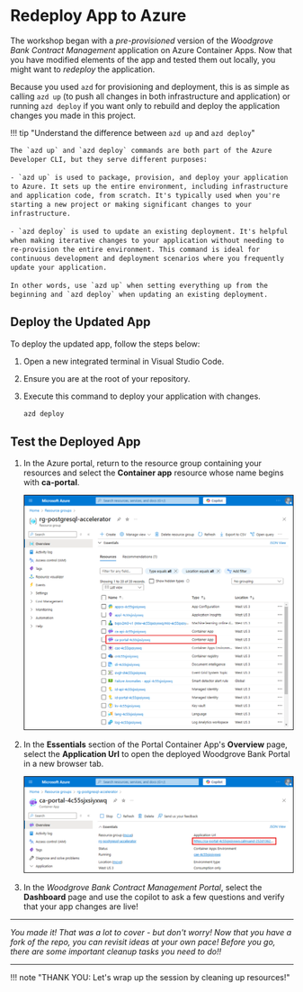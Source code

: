 # Redeploy App to Azure

The workshop began with a _pre-provisioned_ version of the _Woodgrove Bank Contract Management_ application on Azure Container Apps. Now that you have modified elements of the app and tested them out locally, you might want to _redeploy_ the application.

Because you used `azd` for provisioning and deployment, this is as simple as calling `azd up` (to push all changes in both infrastructure and application) or running `azd deploy` if you want only to rebuild and deploy the application changes you made in this project.

!!! tip "Understand the difference between `azd up` and `azd deploy`"

    The `azd up` and `azd deploy` commands are both part of the Azure Developer CLI, but they serve different purposes:

    - `azd up` is used to package, provision, and deploy your application to Azure. It sets up the entire environment, including infrastructure and application code, from scratch. It's typically used when you're starting a new project or making significant changes to your infrastructure.

    - `azd deploy` is used to update an existing deployment. It's helpful when making iterative changes to your application without needing to re-provision the entire environment. This command is ideal for continuous development and deployment scenarios where you frequently update your application.

    In other words, use `azd up` when setting everything up from the beginning and `azd deploy` when updating an existing deployment.

## Deploy the Updated App

To deploy the updated app, follow the steps below:

1. Open a new integrated terminal in Visual Studio Code.

2. Ensure you are at the root of your repository.

3. Execute this command to deploy your application with changes.

    ```bash title=""
    azd deploy
    ```

## Test the Deployed App

1. In the Azure portal, return to the resource group containing your resources and select the **Container app** resource whose name begins with **ca-portal**.

    ![Screenshot of the resources in the resource group, with the ca-portal Container app resource highlighted.](../img/azure-portal-rg-ca-portal.png)

2. In the **Essentials** section of the Portal Container App's **Overview** page, select the **Application Url** to open the deployed Woodgrove Bank Portal in a new browser tab.

    ![Screenshot of the API container app page in the Azure portal, with the Application Url highlighted.](../img/azure-portal-portal-container-app.png)

3. In the _Woodgrove Bank Contract Management Portal_, select the **Dashboard** page and use the copilot to ask a few questions and verify that your app changes are live!

---

_You made it! That was a lot to cover - but don't worry! Now that you have a fork of the repo, you can revisit ideas at your own pace! Before you go, there are some important cleanup tasks you need to do!!_

---

!!! note "THANK YOU: Let's wrap up the session by cleaning up resources!"
